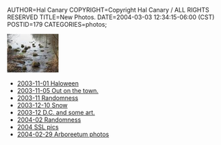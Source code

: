 AUTHOR=Hal Canary
COPYRIGHT=Copyright Hal Canary / ALL RIGHTS RESERVED
TITLE=New Photos.
DATE=2004-03-03 12:34:15-06:00 (CST)
POSTID=179
CATEGORIES=photos;

[![[Thumb]](/photos/thumb/2004-02-29-arbor-10.jpg)](/photos/2004-02-29-arbor-10.jpg)

*   [2003-11-01 Haloween](/p/photo-2003-11-01/)
*   [2003-11-05 Out on the town.](/p/photo-2003-11-05/)
*   [2003-11 Randomness](/p/photo-2003-11/)
*   [2003-12-10 Snow](/p/photo-2003-12-10/)
*   [2003-12 D.C. and some art.](/p/photo-2003-12/)
*   [2004-02 Randomness](/p/photo-2004-02/)
*   [2004 SSL pics](/p/photo-2004-ssl/)
*   [2004-02-29 Arboreetum photos](/p/photo-2004-02-29/)
